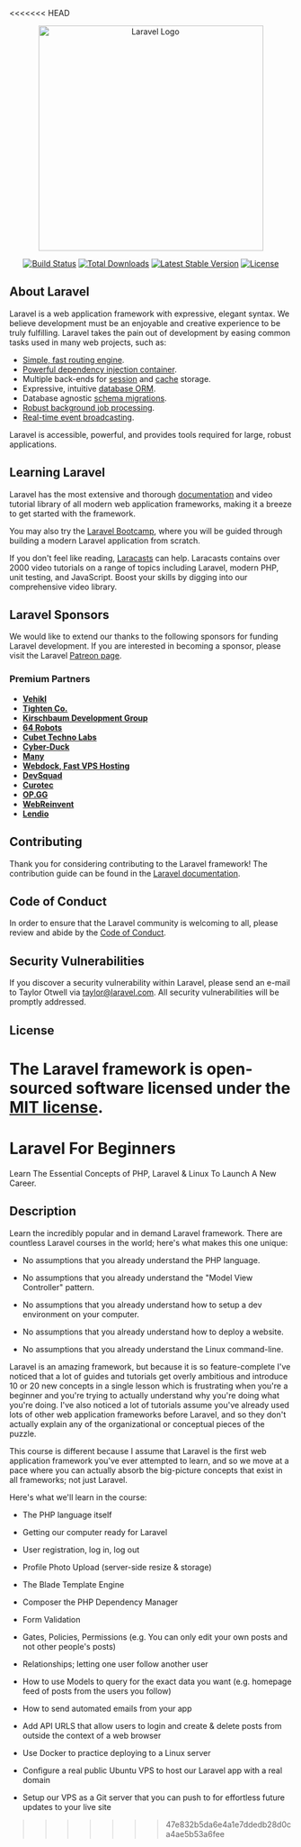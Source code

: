 <<<<<<< HEAD
<p align="center"><a href="https://laravel.com" target="_blank"><img src="https://raw.githubusercontent.com/laravel/art/master/logo-lockup/5%20SVG/2%20CMYK/1%20Full%20Color/laravel-logolockup-cmyk-red.svg" width="400" alt="Laravel Logo"></a></p>

<p align="center">
<a href="https://github.com/laravel/framework/actions"><img src="https://github.com/laravel/framework/workflows/tests/badge.svg" alt="Build Status"></a>
<a href="https://packagist.org/packages/laravel/framework"><img src="https://img.shields.io/packagist/dt/laravel/framework" alt="Total Downloads"></a>
<a href="https://packagist.org/packages/laravel/framework"><img src="https://img.shields.io/packagist/v/laravel/framework" alt="Latest Stable Version"></a>
<a href="https://packagist.org/packages/laravel/framework"><img src="https://img.shields.io/packagist/l/laravel/framework" alt="License"></a>
</p>

## About Laravel

Laravel is a web application framework with expressive, elegant syntax. We believe development must be an enjoyable and creative experience to be truly fulfilling. Laravel takes the pain out of development by easing common tasks used in many web projects, such as:

- [Simple, fast routing engine](https://laravel.com/docs/routing).
- [Powerful dependency injection container](https://laravel.com/docs/container).
- Multiple back-ends for [session](https://laravel.com/docs/session) and [cache](https://laravel.com/docs/cache) storage.
- Expressive, intuitive [database ORM](https://laravel.com/docs/eloquent).
- Database agnostic [schema migrations](https://laravel.com/docs/migrations).
- [Robust background job processing](https://laravel.com/docs/queues).
- [Real-time event broadcasting](https://laravel.com/docs/broadcasting).

Laravel is accessible, powerful, and provides tools required for large, robust applications.

## Learning Laravel

Laravel has the most extensive and thorough [documentation](https://laravel.com/docs) and video tutorial library of all modern web application frameworks, making it a breeze to get started with the framework.

You may also try the [Laravel Bootcamp](https://bootcamp.laravel.com), where you will be guided through building a modern Laravel application from scratch.

If you don't feel like reading, [Laracasts](https://laracasts.com) can help. Laracasts contains over 2000 video tutorials on a range of topics including Laravel, modern PHP, unit testing, and JavaScript. Boost your skills by digging into our comprehensive video library.

## Laravel Sponsors

We would like to extend our thanks to the following sponsors for funding Laravel development. If you are interested in becoming a sponsor, please visit the Laravel [Patreon page](https://patreon.com/taylorotwell).

### Premium Partners

- **[Vehikl](https://vehikl.com/)**
- **[Tighten Co.](https://tighten.co)**
- **[Kirschbaum Development Group](https://kirschbaumdevelopment.com)**
- **[64 Robots](https://64robots.com)**
- **[Cubet Techno Labs](https://cubettech.com)**
- **[Cyber-Duck](https://cyber-duck.co.uk)**
- **[Many](https://www.many.co.uk)**
- **[Webdock, Fast VPS Hosting](https://www.webdock.io/en)**
- **[DevSquad](https://devsquad.com)**
- **[Curotec](https://www.curotec.com/services/technologies/laravel/)**
- **[OP.GG](https://op.gg)**
- **[WebReinvent](https://webreinvent.com/?utm_source=laravel&utm_medium=github&utm_campaign=patreon-sponsors)**
- **[Lendio](https://lendio.com)**

## Contributing

Thank you for considering contributing to the Laravel framework! The contribution guide can be found in the [Laravel documentation](https://laravel.com/docs/contributions).

## Code of Conduct

In order to ensure that the Laravel community is welcoming to all, please review and abide by the [Code of Conduct](https://laravel.com/docs/contributions#code-of-conduct).

## Security Vulnerabilities

If you discover a security vulnerability within Laravel, please send an e-mail to Taylor Otwell via [taylor@laravel.com](mailto:taylor@laravel.com). All security vulnerabilities will be promptly addressed.

## License

The Laravel framework is open-sourced software licensed under the [MIT license](https://opensource.org/licenses/MIT).
=======
# Laravel For Beginners
Learn The Essential Concepts of PHP, Laravel &amp; Linux To Launch A New Career.

## Description
Learn the incredibly popular and in demand Laravel framework. There are countless Laravel courses in the world; here's what makes this one unique:

* No assumptions that you already understand the PHP language.

* No assumptions that you already understand the "Model View Controller" pattern.

* No assumptions that you already understand how to setup a dev environment on your computer.

* No assumptions that you already understand how to deploy a website.

* No assumptions that you already understand the Linux command-line.

Laravel is an amazing framework, but because it is so feature-complete I've noticed that a lot of guides and tutorials get overly ambitious and introduce 10 or 20 new concepts in a single lesson which is frustrating when you're a beginner and you're trying to actually understand why you're doing what you're doing. I've also noticed a lot of tutorials assume you've already used lots of other web application frameworks before Laravel, and so they don't actually explain any of the organizational or conceptual pieces of the puzzle.

This course is different because I assume that Laravel is the first web application framework you've ever attempted to learn, and so we move at a pace where you can actually absorb the big-picture concepts that exist in all frameworks; not just Laravel.

Here's what we'll learn in the course:

* The PHP language itself

* Getting our computer ready for Laravel

* User registration, log in, log out

* Profile Photo Upload (server-side resize & storage)

* The Blade Template Engine

* Composer the PHP Dependency Manager

* Form Validation

* Gates, Policies, Permissions (e.g. You can only edit your own posts and not other people's posts)

* Relationships; letting one user follow another user

* How to use Models to query for the exact data you want (e.g. homepage feed of posts from the users you follow)

* How to send automated emails from your app

* Add API URLS that allow users to login and create & delete posts from outside the context of a web browser

* Use Docker to practice deploying to a Linux server

* Configure a real public Ubuntu VPS to host our Laravel app with a real domain



* Setup our VPS as a Git server that you can push to for effortless future updates to your live site
>>>>>>> 47e832b5da6e4a1e7ddedb28d0ca4ae5b53a6fee
